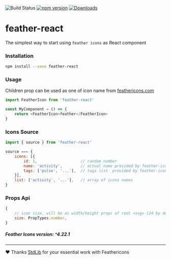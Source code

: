 ![Build Status](https://drone.dayler.dev/api/badges/iknpx/feather-react/status.svg)
[![npm version](https://badge.fury.io/js/feather-react.svg)](https://badge.fury.io/js/feather-react)
[![Downloads](http://img.shields.io/npm/dm/feather-react.svg?style=flat)](https://npmjs.org/package/feather-react)

# feather-react
The simplest way to start using `feather icons` as React component

### Installation
```bash
npm install --save feather-react
```

### Usage
Children prop can be used as one of icon name from [feathericons.com](https://feathericons.com/)

```javascript
import FeatherIcon from 'feather-react'

const MyComponent = () => {
    return <FeatherIcon>feather</FeatherIcon>
}
```

### Icons Source
```javascript
import { source } from 'feather-react'

source === {
    icons: [{
        id: 1,                   // random number
        name: 'activity',        // actual name provided by feather-icons
        tags: ['pulse', '...'],  // tags list  provided by feather-icons
    }],
    list: ['activity', '...'],   // array of icons names
}

```

### Props Api
```javascript
{
    // icon size, will be as width/height props of root <svg> (24 by default)
    size: PropTypes.number,
}
```


##### Feather Icons version: ^4.22.1

---

:heart: Thanks [StdLib](https://stdlib.com) for your essential work with Feathericons
